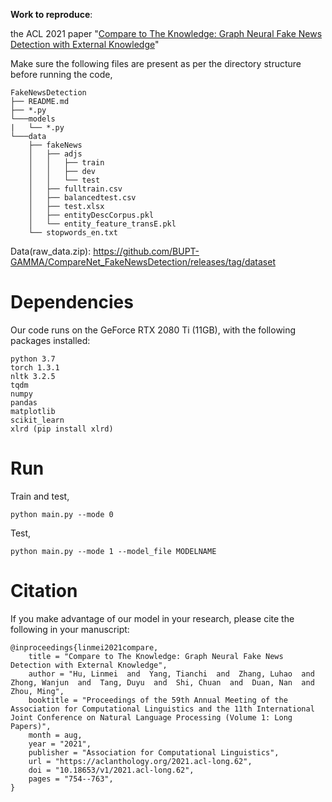**Work to reproduce**:

the ACL 2021 paper "[Compare to The Knowledge: Graph Neural Fake News Detection with External Knowledge](https://aclanthology.org/2021.acl-long.62/)"


Make sure the following files are present as per the directory structure before running the code,
```
FakeNewsDetection
├── README.md
├── *.py
└───models
|   └── *.py 
└───data
    ├── fakeNews
    │   ├── adjs
    │   │   ├── train
    │   │   ├── dev
    │   │   └── test
    │   ├── fulltrain.csv
    │   ├── balancedtest.csv
    │   ├── test.xlsx
    │   ├── entityDescCorpus.pkl
    │   └── entity_feature_transE.pkl
    └── stopwords_en.txt

```

Data(raw_data.zip): https://github.com/BUPT-GAMMA/CompareNet_FakeNewsDetection/releases/tag/dataset


# Dependencies

Our code runs on the GeForce RTX 2080 Ti (11GB), with the following packages installed:
```
python 3.7
torch 1.3.1
nltk 3.2.5
tqdm
numpy
pandas
matplotlib
scikit_learn
xlrd (pip install xlrd)
```



# Run

Train and test,
```
python main.py --mode 0
```

Test,
```
python main.py --mode 1 --model_file MODELNAME
```

# Citation
If you make advantage of our model in your research, please cite the following in your manuscript:
```
@inproceedings{linmei2021compare,
    title = "Compare to The Knowledge: Graph Neural Fake News Detection with External Knowledge",
    author = "Hu, Linmei  and  Yang, Tianchi  and  Zhang, Luhao  and  Zhong, Wanjun  and  Tang, Duyu  and  Shi, Chuan  and  Duan, Nan  and  Zhou, Ming",
    booktitle = "Proceedings of the 59th Annual Meeting of the Association for Computational Linguistics and the 11th International Joint Conference on Natural Language Processing (Volume 1: Long Papers)",
    month = aug,
    year = "2021",
    publisher = "Association for Computational Linguistics",
    url = "https://aclanthology.org/2021.acl-long.62",
    doi = "10.18653/v1/2021.acl-long.62",
    pages = "754--763",
}

```

